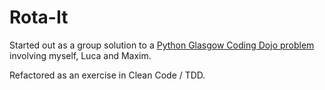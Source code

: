 # Rota-It

Started out as a group solution to a [Python Glasgow Coding Dojo problem](https://www.meetup.com/Python-Glasgow/events/248467237/) involving myself, Luca and Maxim.

Refactored as an exercise in Clean Code / TDD.
